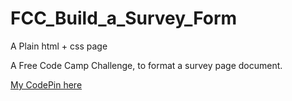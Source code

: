 # FCC_Build_a_Survey_Form

A Plain html + css page

A Free Code Camp Challenge, to format a survey page document.

<a href="https://codepen.io/hverton1a/full/qBmyQGE"> My CodePin here </a>
